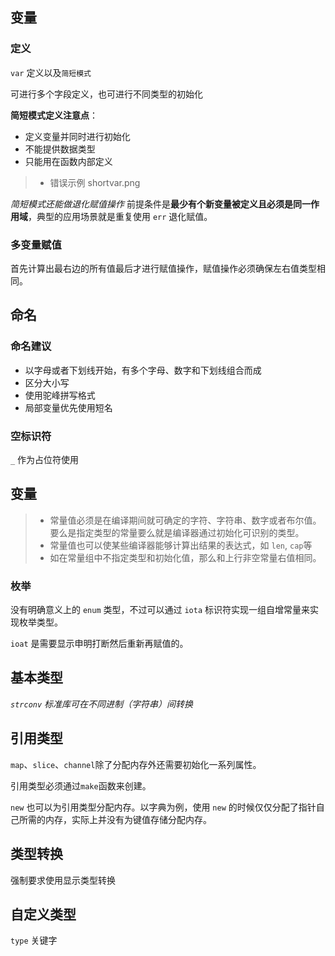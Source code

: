 ## 变量
### 定义
`var` 定义以及`简短模式`

可进行多个字段定义，也可进行不同类型的初始化

**简短模式定义注意点**：
- 定义变量并同时进行初始化
- 不能提供数据类型
- 只能用在函数内部定义


>* 错误示例 shortvar.png

*简短模式还能做退化赋值操作* 前提条件是**最少有个新变量被定义且必须是同一作用域**，典型的应用场景就是重复使用 `err` 退化赋值。


### 多变量赋值

首先计算出最右边的所有值最后才进行赋值操作，赋值操作必须确保左右值类型相同。

## 命名
### 命名建议
- 以字母或者下划线开始，有多个字母、数字和下划线组合而成
- 区分大小写
- 使用驼峰拼写格式
- 局部变量优先使用短名
### 空标识符
`_` 作为占位符使用
## 变量

>* 常量值必须是在编译期间就可确定的字符、字符串、数字或者布尔值。要么是指定类型的常量要么就是编译器通过初始化可识别的类型。
>* 常量值也可以使某些编译器能够计算出结果的表达式，如 `len`, `cap`等
>* 如在常量组中不指定类型和初始化值，那么和上行非空常量右值相同。
### 枚举
没有明确意义上的 `enum` 类型，不过可以通过 `iota` 标识符实现一组自增常量来实现枚举类型。

`ioat` 是需要显示申明打断然后重新再赋值的。
## 基本类型
_`strconv` 标准库可在不同进制（字符串）间转换_
## 引用类型
`map`、`slice`、`channel`除了分配内存外还需要初始化一系列属性。

引用类型必须通过`make`函数来创建。

`new` 也可以为引用类型分配内存。以字典为例，使用 `new` 的时候仅仅分配了指针自己所需的内存，实际上并没有为键值存储分配内存。
## 类型转换
强制要求使用显示类型转换
## 自定义类型
`type` 关键字